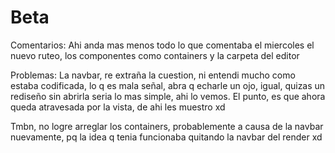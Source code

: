 # Beta

Comentarios: Ahi anda mas menos todo lo que comentaba el miercoles
el nuevo ruteo, los componentes como containers y la carpeta del editor

Problemas: La navbar, re extraña la cuestion, ni entendi mucho como estaba
codificada, lo q es mala señal, abra q echarle un ojo, igual, quizas un rediseño
sin abrirla seria lo mas simple, ahi lo vemos. El punto, es que ahora queda
atravesada por la vista, de ahi les muestro xd

Tmbn, no logre arreglar los containers, probablemente a causa de la navbar
nuevamente, pq la idea q tenia funcionaba quitando la navbar del render xd
